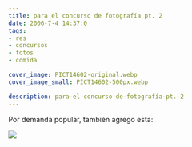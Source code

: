```yaml
---
title: para el concurso de fotografía pt. 2
date: 2006-7-4 14:37:0
tags:
- res
- concursos
- fotos
- comida

cover_image: PICT14602-original.webp
cover_image_small: PICT14602-500px.webp

description: para-el-concurso-de-fotografía-pt.-2
---
```



Por demanda popular, también agrego esta:

[![](PICT14602-800px.webp)](PICT14602-original.webp)
